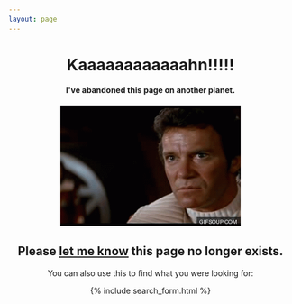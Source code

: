 ```yaml
---
layout: page
---
```

<div style="text-align: center">
<h1>Kaaaaaaaaaaaahn!!!!!</h1>
<h4>I've abandoned this page on another planet.</h4>

<img src="/assets/images/kahn.gif" />

<h2>Please <a href="https://twitter.com/miscsecurity">let me know</a> this page no longer exists.</h2>

<p>You can also use this to find what you were looking for:</p>
{% include search_form.html %}
</div>

